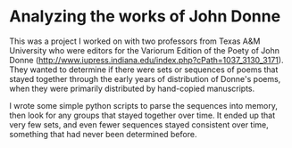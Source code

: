 # Analyzing the works of John Donne

This was a project I worked on with two professors from Texas A&M University who were editors 
for the Variorum Edition of the Poety of John Donne (http://www.iupress.indiana.edu/index.php?cPath=1037_3130_3171). They wanted to determine if there were sets or sequences of poems that stayed together through the early years of distribution of Donne's poems, when they were primarily distributed by hand-copied manuscripts.

I wrote some simple python scripts to parse the sequences into memory, then look for any groups that stayed together over time. It ended up that very few sets, and even fewer sequences stayed consistent over time, something that had never been determined before.
